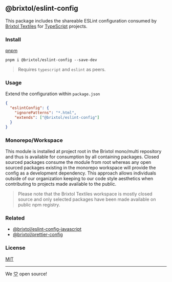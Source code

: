 ## @brixtol/eslint-config

This package includes the shareable ESLint configuration consumed by [Brixtol Textiles](https://www.brixtoltextiles.com) for [TypeScript](https://typescriptlang.org) projects.

### Install

[pnpm](https://pnpm.js.org/en/cli/install)

```cli
pnpm i @brixtol/eslint-config --save-dev
```

> Requires `typescript` and `eslint` as peers.

### Usage

Extend the configuration within `package.json`

```json
{
  "eslintConfig": {
    "ignorePatterns": "*.html",
    "extends": ["@brixtol/eslint-config"]
  }
}
```

### Monorepo/Workspace

This module is installed at project root in the Brixtol mono/multi repository and thus is available for consumption by all containing packages. Closed sourced packages consume the module from root whereas any open sourced packages existing in the monorepo workspace will provide the config as a development dependency. This approach allows individuals outside of our organization keeping to our code style aesthetics when contributing to projects made available to the public.

> Please note that the Brixtol Textiles workspace is mostly closed source and only selected packages have been made available on public npm registry.

### Related

- [@brixtol/eslint-config-javascript](https://github.com/brixtol/eslint-config-javascript)
- [@brixtol/prettier-config](https://github.com/brixtol/prettier-config)

### License

[MIT](#LICENCE)

---

We [♡](https://www.brixtoltextiles.com/discount/4D3V3L0P3RS]) open source!
